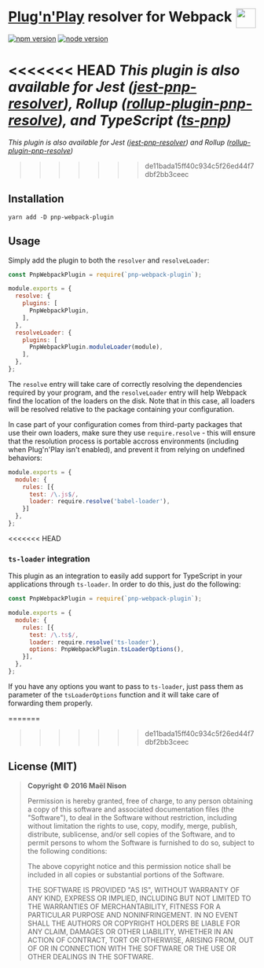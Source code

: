 # <img src="https://raw.githubusercontent.com/webpack/media/master/logo/icon-square-small.png" height="40" align="right" /> [Plug'n'Play](https://github.com/yarnpkg/rfcs/pull/101) resolver for Webpack

[![npm version](https://img.shields.io/npm/v/pnp-webpack-plugin.svg)](https://www.npmjs.com/package/pnp-webpack-plugin)
[![node version](https://img.shields.io/node/v/pnp-webpack-plugin.svg)](https://www.npmjs.com/package/pnp-webpack-plugin)

<<<<<<< HEAD
*This plugin is also available for Jest ([jest-pnp-resolver](https://github.com/arcanis/jest-pnp-resolver)), Rollup ([rollup-plugin-pnp-resolve](https://github.com/arcanis/rollup-plugin-pnp-resolve)), and TypeScript ([ts-pnp](https://github.com/arcanis/ts-pnp))*
=======
*This plugin is also available for Jest ([jest-pnp-resolver](https://github.com/arcanis/jest-pnp-resolver)) and Rollup ([rollup-plugin-pnp-resolve](https://github.com/arcanis/rollup-plugin-pnp-resolve))*
>>>>>>> de11bada15ff40c934c5f26ed44f7dbf2bb3ceec

## Installation

```
yarn add -D pnp-webpack-plugin
```

## Usage

Simply add the plugin to both the `resolver` and `resolveLoader`:

```js
const PnpWebpackPlugin = require(`pnp-webpack-plugin`);

module.exports = {
  resolve: {
    plugins: [
      PnpWebpackPlugin,
    ],
  },
  resolveLoader: {
    plugins: [
      PnpWebpackPlugin.moduleLoader(module),
    ],
  },
};
```

The `resolve` entry will take care of correctly resolving the dependencies required by your program, and the `resolveLoader` entry will help Webpack find the location of the loaders on the disk. Note that in this case, all loaders will be resolved relative to the package containing your configuration.

In case part of your configuration comes from third-party packages that use their own loaders, make sure they use `require.resolve` - this will ensure that the resolution process is portable accross environments (including when Plug'n'Play isn't enabled), and prevent it from relying on undefined behaviors:

```js
module.exports = {
  module: {
    rules: [{
      test: /\.js$/,
      loader: require.resolve('babel-loader'),
    }]
  },
};
```

<<<<<<< HEAD
### `ts-loader` integration

This plugin as an integration to easily add support for TypeScript in your applications through `ts-loader`. In order to do this, just do the following:

```js
const PnpWebpackPlugin = require(`pnp-webpack-plugin`);

module.exports = {
  module: {
    rules: [{
      test: /\.ts$/,
      loader: require.resolve('ts-loader'),
      options: PnpWebpackPlugin.tsLoaderOptions(),
    }],
  },
};
```

If you have any options you want to pass to `ts-loader`, just pass them as parameter of the `tsLoaderOptions` function and it will take care of forwarding them properly.

=======
>>>>>>> de11bada15ff40c934c5f26ed44f7dbf2bb3ceec
## License (MIT)

> **Copyright © 2016 Maël Nison**
>
> Permission is hereby granted, free of charge, to any person obtaining a copy of this software and associated documentation files (the "Software"), to deal in the Software without restriction, including without limitation the rights to use, copy, modify, merge, publish, distribute, sublicense, and/or sell copies of the Software, and to permit persons to whom the Software is furnished to do so, subject to the following conditions:
>
> The above copyright notice and this permission notice shall be included in all copies or substantial portions of the Software.
>
> THE SOFTWARE IS PROVIDED "AS IS", WITHOUT WARRANTY OF ANY KIND, EXPRESS OR IMPLIED, INCLUDING BUT NOT LIMITED TO THE WARRANTIES OF MERCHANTABILITY, FITNESS FOR A PARTICULAR PURPOSE AND NONINFRINGEMENT. IN NO EVENT SHALL THE AUTHORS OR COPYRIGHT HOLDERS BE LIABLE FOR ANY CLAIM, DAMAGES OR OTHER LIABILITY, WHETHER IN AN ACTION OF CONTRACT, TORT OR OTHERWISE, ARISING FROM, OUT OF OR IN CONNECTION WITH THE SOFTWARE OR THE USE OR OTHER DEALINGS IN THE SOFTWARE.
